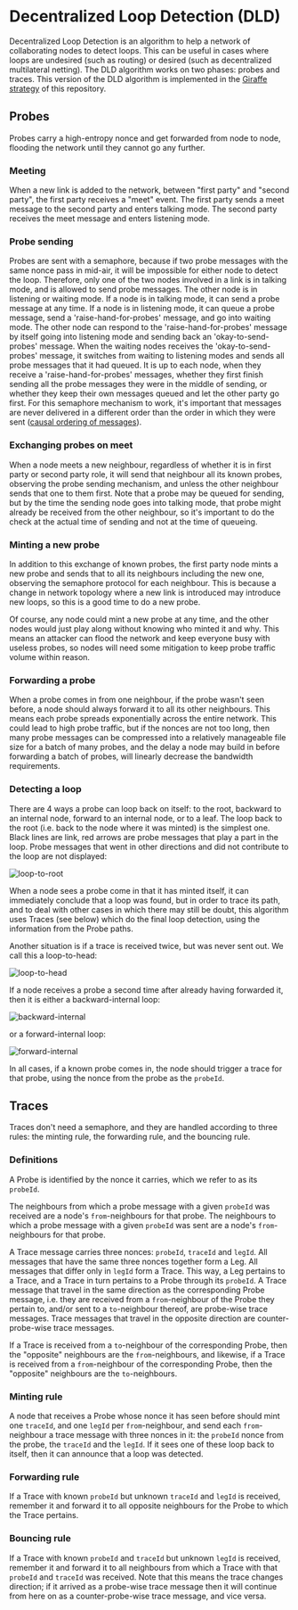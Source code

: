 # Decentralized Loop Detection (DLD)
Decentralized Loop Detection is an algorithm to help a network of collaborating nodes to detect loops.
This can be useful in cases where loops are undesired (such as routing) or desired (such as decentralized multilateral netting).
The DLD algorithm works on two phases: probes and traces. This version of the DLD algorithm is implemented in
the [Giraffe strategy](https://github.com/ledgerloops/strategy-pit/tree/main?tab=readme-ov-file#-giraffe) of this repository.

## Probes
Probes carry a high-entropy nonce and get forwarded from node to node, flooding the network until they cannot go any further.
### Meeting
When a new link is added to the network, between "first party" and "second party", the first party receives a "meet" event.
The first party sends a meet message to the second party and enters talking mode.
The second party receives the meet message and enters listening mode.

### Probe sending
Probes are sent with a semaphore, because if two probe messages with the same nonce pass in mid-air, it will be impossible for
either node to detect the loop. Therefore, only one of the two nodes involved in a link is in talking mode, and is allowed to send
probe messages. The other node is in listening or waiting mode.
If a node is in talking mode, it can send a probe message at any time.
If a node is in listening mode, it can queue a probe message, send a 'raise-hand-for-probes' message, and go into waiting mode.
The other node can respond to the 'raise-hand-for-probes' message by itself going into listening mode and sending back an
'okay-to-send-probes' message.
When the waiting nodes receives the 'okay-to-send-probes' message, it switches from waiting to listening modes and sends all probe
messages that it had queued.
It is up to each node, when they receive a 'raise-hand-for-probes' messages, whether they first finish sending all the probe messages
they were in the middle of sending, or whether they keep their own messages queued and let the other party go first.
For this semaphore mechanism to work, it's important that messages are never delivered in a different order than the order in which they
were sent ([causal ordering of messages](https://www.geeksforgeeks.org/causal-ordering-of-messages-in-distributed-system/)).

### Exchanging probes on meet
When a node meets a new neighbour, regardless of whether it is in first party or second party role, it will send that neighbour
all its known probes, observing the probe sending mechanism, and unless the other neighbour sends that one to them first.
Note that a probe may be queued for sending, but by the time the sending node goes into talking mode, that probe might already be received
from the other neighbour, so it's important to do the check at the actual time of sending and not at the time of queueing.

### Minting a new probe
In addition to this exchange of known probes, the first party node mints a new probe and sends that to all its neighbours including the new one,
observing the semaphore protocol for each
neighbour. This is because a change in network topology where a new link is introduced may introduce new loops, so this is a good time
to do a new probe.

Of course, any node could mint a new probe at any time, and the other nodes would just play along without knowing who minted it and why.
This means an attacker can flood the network and keep everyone busy with useless probes, so nodes will need some mitigation to keep
probe traffic volume within reason.

### Forwarding a probe
When a probe comes in from one neighbour, if the probe wasn't seen before, a node should always forward it to all its other neighbours.
This means each probe spreads exponentially across the entire network. This could lead to high probe traffic, but if the nonces are not
too long, then many probe messages can be compressed into a relatively manageable file size for a batch of many probes, and the delay
a node may build in before forwarding a batch of probes, will linearly decrease the bandwidth requirements.

### Detecting a loop
There are 4 ways a probe can loop back on itself: to the root, backward to an internal node, forward to an internal node,
or to a leaf. The loop back to the root (i.e. back to the node
where it was minted) is the simplest one. Black lines are link, red arrows are probe messages that play a part in the loop.
Probe messages that went in other directions and did not contribute to the loop are not displayed:

![loop-to-root](https://private-user-images.githubusercontent.com/408412/323499096-c3ffc1c5-d270-4f91-883b-6cdb49ab5d31.png?jwt=eyJhbGciOiJIUzI1NiIsInR5cCI6IkpXVCJ9.eyJpc3MiOiJnaXRodWIuY29tIiwiYXVkIjoicmF3LmdpdGh1YnVzZXJjb250ZW50LmNvbSIsImtleSI6ImtleTUiLCJleHAiOjE3MTM1MjU5MDcsIm5iZiI6MTcxMzUyNTYwNywicGF0aCI6Ii80MDg0MTIvMzIzNDk5MDk2LWMzZmZjMWM1LWQyNzAtNGY5MS04ODNiLTZjZGI0OWFiNWQzMS5wbmc_WC1BbXotQWxnb3JpdGhtPUFXUzQtSE1BQy1TSEEyNTYmWC1BbXotQ3JlZGVudGlhbD1BS0lBVkNPRFlMU0E1M1BRSzRaQSUyRjIwMjQwNDE5JTJGdXMtZWFzdC0xJTJGczMlMkZhd3M0X3JlcXVlc3QmWC1BbXotRGF0ZT0yMDI0MDQxOVQxMTIwMDdaJlgtQW16LUV4cGlyZXM9MzAwJlgtQW16LVNpZ25hdHVyZT0yZTE0YTBkMzY4MzQwOTA0OWVhZGI1YzQzYzExMWYwYjgxZmE3NTJjZDcwMDcxOWFjZjZkMGM2NjRhMGZiNzVjJlgtQW16LVNpZ25lZEhlYWRlcnM9aG9zdCZhY3Rvcl9pZD0wJmtleV9pZD0wJnJlcG9faWQ9MCJ9.-kTHEd_LxbT2x3wv89NkF3g-COd_q8kz3Gl6fLrvnIQ)

When a node sees a probe come in that it has minted itself, it can immediately conclude that a loop was found, but in order to trace its path,
and to deal with other cases in which there may still be doubt, this algorithm uses Traces (see below) which do the final loop detection,
using the information from the Probe paths.

Another situation is if a trace is received twice, but was never sent out. We call this a loop-to-head:

![loop-to-head](https://github.com/ledgerloops/strategy-pit/assets/408412/71b3265e-b8db-41b4-abd8-8242cd35adc6)

If a node receives a probe a second time after already having forwarded it, then it is either a backward-internal loop:

![backward-internal](https://github.com/ledgerloops/strategy-pit/assets/408412/2ee178cb-5ccd-41b7-80f7-c12faeb9e382)

or a forward-internal loop:

![forward-internal](https://github.com/ledgerloops/strategy-pit/assets/408412/9f8f2f2c-4cb9-4868-b590-e0efee5368e5)

In all cases, if a known probe comes in, the node should trigger a trace for that probe, using the nonce from the probe as the `probeId`.

## Traces
Traces don't need a semaphore, and they are handled according to three rules: the minting rule, the forwarding rule, and the bouncing rule.
### Definitions
A Probe is identified by the nonce it carries, which we refer to as its `probeId`.

The neighbours from which a probe message with a given `probeId` was received are a node's `from`-neighbours for that probe.
The neighbours to which a probe message with a given `probeId` was sent are a node's `from`-neighbours for that probe.

A Trace message carries three nonces: `probeId`, `traceId` and `legId`. All messages that have the same three nonces together form  a Leg.
All messages that differ only in `legId` form a Trace. This way, a Leg pertains to a Trace, and a Trace in turn pertains to a Probe through
its `probeId`.
A Trace message that travel in the same direction as the corresponding Probe message, i.e. they are received from a `from`-neighbour of the
Probe they pertain to, and/or sent to a `to`-neighbour thereof, are probe-wise trace messages.
Trace messages that travel in the opposite direction are counter-probe-wise trace messages.

If a Trace is received from a `to`-neighbour of the corresponding Probe, then the "opposite" neighbours are the `from`-neighbours, and likewise,
if a Trace is received from a `from`-neighbour of the corresponding Probe, then the "opposite" neighbours are the `to`-neighbours.

### Minting rule
A node that receives a Probe whose nonce it has seen before should
mint one `traceId`, and one `legId` per `from`-neighbour, and send each `from`-neighbour a trace message with three nonces in it: the `probeId` nonce from
the probe, the `traceId` and the `legId`. If it sees one of these loop back to itself, then it can announce that a loop was detected.

### Forwarding rule
If a Trace with known `probeId` but unknown `traceId` and `legId` is received, remember it and forward it to all opposite neighbours for the Probe to which
the Trace pertains.

### Bouncing rule
If a Trace with known `probeId` and `traceId` but unknown `legId` is received, remember it and forward it to all neighbours from which a Trace with that
`probeId` and `traceId`  was received. Note that this means the trace changes direction; if it arrived as a probe-wise trace message then it will continue
from here on as a counter-probe-wise trace message, and vice versa.


